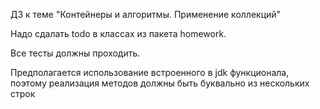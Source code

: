 ДЗ к теме "Контейнеры и алгоритмы. Применение коллекций"

Надо сдалать todo в классах из пакета homework.

Все тесты должны проходить.

Предполагается использование встроенного в jdk
функционала, поэтому реализация методов должны
быть буквально из нескольких строк